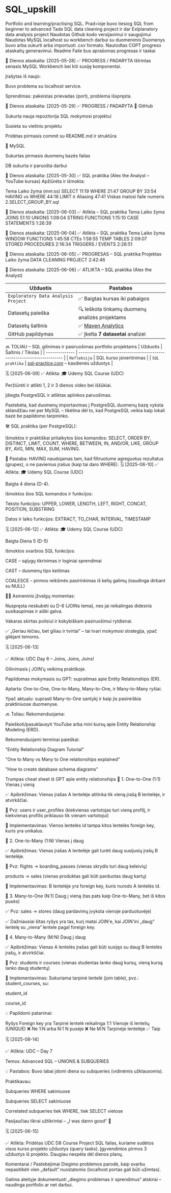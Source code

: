 # SQL_upskill
Portfolio and learning/practising SQL.
Prad=ioje buvo tiesiog SQL from beginner to advanced
Tada SQL data cleaning project ir dar Exlplanatory data analysis project
Naudotas Github kodo versijavimui ir saugojimui
Naudotas MySQL localhost su workbench darbui su duomenimis
Duomenys buvo arba sukurti arba importuoti .csv formato.
Nautodtas CGPT progreso ataskaitų generavimui.
Readme Faile bus aprašomas progresas ir taskai


📝 Dienos ataskaita: [2025-05-28]
✅ PROGRESS / PADARYTA
Ištrintas senasis MySQL Workbench bei kiti susiję komponentai.

Įrašytas iš naujo:

Buvo problema su localhost service.

Sprendimas: pakeistas prievadas (port), problema išspręsta.

📝 Dienos ataskaita: [2025-05-29]
✅ PROGRESS / PADARYTA
🔹 GitHub

 Sukurta nauja repozitorija SQL mokymosi projektui

 Susieta su vietiniu projektu

 Pridėtas pirmasis commit su README.md ir struktūra

🔹 MySQL

 Sukurtas pirmasis duomenų bazės failas

 DB sukurta ir paruošta darbui

📝 Dienos ataskaita: [2025-05-30]
✅ SQL praktika (Alex the Analyst – YouTube kursas)
Apžiūrėta ir išmokta:

Tema	Laiko žyma (mm:ss)
SELECT	11:19
WHERE	21:47
GROUP BY	33:54
HAVING vs WHERE	44:18
LIMIT ir Aliasing	47:41
Viskas matosi faile numeris 2.SELECT_GROUP_BY.sql

📝 Dienos ataskaita: [2025-06-03]
✅ Atlikta – SQL praktika 
Tema	Laiko žyma
JOINS	51:10
UNIONS	1:08:04
STRING FUNCTIONS	1:15:10
CASE STATEMENTS	1:26:39

📝 Dienos ataskaita: [2025-06-04]
✅ Atlikta – SQL praktika 
Tema	Laiko žyma
WINDOW FUNCTIONS	1:45:58
CTEs	1:58:55
TEMP TABLES	2:09:07
STORED PROCEDURES	2:16:34
TRIGGERS / EVENTS	2:28:51

📝 Dienos ataskaita: [2025-06-05]
✅ PROGRESAS – SQL praktika 
Projektas	Laiko žyma
DATA CLEANING PROJECT	2:42:46

📝 Dienos ataskaita: [2025-06-06]
✅ ATLIKTA – SQL praktika (Alex the Analyst)

| Užduotis                            | Pastabos                                                           |
| ----------------------------------- | ------------------------------------------------------------------ |
| `Exploratory Data Analysis Project` | ✅ Baigtas kursas iki pabaigos                                      |
| Datasetų paieška                    | 🔍 Ieškota tinkamų duomenų analizės projektams                     |
| Datasetų šaltinis                   | ✅ [Maven Analytics](https://www.mavenanalytics.io/data-playground) |
| GitHub papildymas                   | ✅ Įkelta **7 datasetai** analizei                                  |


🔜 TOLIAU – SQL gilinimas ir pasiruošimas portfolio projektams
| Užduotis       | Šaltinis / Tikslas                                                     |
| -------------- | ---------------------------------------------------------------------- |
| `Refleksija`   | SQL kurso įsivertinimas                                                |
| `SQL praktika` | [sql-practice.com](https://www.sql-practice.com/) – kasdienės užduotys |

🗓️ [2025-06-09]
✅ Atlikta:
🎓 Udemy SQL Course (UDC)

Peržiūrėti ir atlikti 1, 2 ir 3 dienos video bei iššūkiai.

Įdiegta PostgreSQL ir atliktas aplinkos paruošimas.

Pastebėta, kad duomenų importavimas į PostgreSQL duomenų bazę vyksta sklandžiau nei per MySQL – tikėtina dėl to, kad PostgreSQL veikia kaip lokali bazė be papildomo tarpininko.

🛠️ SQL praktika (per PostgreSQL):

Išmoktos ir praktiškai pritaikytos šios komandos:
SELECT, ORDER BY, DISTINCT, LIMIT, COUNT,
WHERE, BETWEEN, IN, AND/OR, LIKE,
GROUP BY, AVG, MIN, MAX, SUM, HAVING.

🧠 Pastaba: HAVING naudojamas tam, kad filtruotume agreguotus rezultatus (grupes), o ne pavienius įrašus (kaip tai daro WHERE).
🗓️ [2025-06-10]
✅ Atlikta:
🎓 Udemy SQL Course (UDC)

Baigta 4 diena (D-4).

Išmoktos šios SQL komandos ir funkcijos:

Teksto funkcijos: UPPER, LOWER, LENGTH, LEFT, RIGHT, CONCAT, POSITION, SUBSTRING

Datos ir laiko funkcijos: EXTRACT, TO_CHAR, INTERVAL, TIMESTAMP

🗓️ [2025-06-12]
✅ Atlikta:
🎓 Udemy SQL Course (UDC)

Baigta Diena 5 (D-5)

Išmoktos svarbios SQL funkcijos:

CASE – sąlygų tikrinimas ir loginiai sprendimai

CAST – duomenų tipo keitimas

COALESCE – pirmos reikšmės pasirinkimas iš kelių galimų (naudinga dirbant su NULL)

🧘‍♂️ Asmeninis įžvalgų momentas:

Nuspręsta neskubėti su D-6 (JOINs tema), nes jai reikalingas didesnis susikaupimas ir aiški galva.

Vakaras skirtas poilsiui ir kokybiškam pasiruošimui rytdienai.

✅ „Geriau lėčiau, bet giliau ir tvirtai“ – tai tvari mokymosi strategija, ypač gilėjant temoms.

🗓️ [2025-06-13]

✅ Atlikta:
UDC Day 6 – Joins, Joins, Joins!

Gilinimasis į JOIN’ų veikimą praktikoje.

Papildomas mokymasis su GPT: supratimas apie Entity Relationships (ER).

Aptarta: One-to-One, One-to-Many, Many-to-One, ir Many-to-Many ryšiai.

Ypač aktualu: suprasti Many-to-One santykį ir kaip jis pasireiškia praktiniuose duomenyse.

🔜 Toliau:
Rekomenduojama:

Paieškoti/pasuklausyti YouTube arba mini kursų apie Entity Relationship Modeling (ERD).

Rekomenduojami terminai paieškai:

"Entity Relationship Diagram Tutorial"

"One to Many vs Many to One relationships explained"

"How to create database schema diagrams"


Trumpas cheat sheet iš GPT apie entity relationships
🔹 1. One-to-One (1:1)
Vienas į vieną

✅ Apibrėžimas:
Vienas įrašas A lentelėje atitinka tik vieną įrašą B lentelėje, ir atvirkščiai.

📌 Pvz:
users ir user_profiles
(kiekvienas vartotojas turi vieną profilį, ir kiekvienas profilis priklauso tik vienam vartotojui)

🔗 Implementavimas:
Vienos lentelės id tampa kitos lentelės foreign key, kuris yra unikalus.

🔹 2. One-to-Many (1:N)
Vienas į daug

✅ Apibrėžimas:
Vienas įrašas A lentelėje gali turėti daug susijusių įrašų B lentelėje.

📌 Pvz:
flights → boarding_passes
(vienas skrydis turi daug keleivių)

products → sales
(vienas produktas gali būti parduotas daug kartų)

🔗 Implementavimas:
B lentelėje yra foreign key, kuris nurodo A lentelės id.

🔹 3. Many-to-One (N:1)
Daug į vieną (tas pats kaip One-to-Many, bet iš kitos pusės)

✅ Pvz:
sales → stores
(daug pardavimų įvyksta vienoje parduotuvėje)

✅ Dažniausiai šitas ryšys yra tas, kurį matai JOIN'e, kai JOIN'ini „daug“ lentelę su „viena“ lentele pagal foreign key.

🔹 4. Many-to-Many (M:N)
Daug į daug

✅ Apibrėžimas:
Vienas A lentelės įrašas gali būti susijęs su daug B lentelės įrašų, ir atvirkščiai.

📌 Pvz:
students ir courses
(vienas studentas lanko daug kursų, vieną kursą lanko daug studentų)

🔗 Implementavimas:
Sukuriama tarpinė lentelė (join table), pvz.: student_courses, su:

student_id

course_id

💡 Papildomi patarimai:


Ryšys	Foreign key yra	Tarpinė lentelė reikalinga
1:1	Vienoje iš lentelių (UNIQUE)	❌ Ne
1:N arba N:1	N pusėje	❌ Ne
M:N	Tarpinėje lentelėje	✅ Taip

🗓️ [2025-08-14]

✅ Atlikta:
UDC – Day 7

Temos: Advanced SQL – UNIONS & SUBQUERIES

💡 Pastabos:
Buvo labai įdomi diena su subqueries (vidinėmis užklausomis).

Praktikavau:

Subqueries WHERE sakiniuose

Subqueries SELECT sakiniuose

Correlated subqueries tiek WHERE, tiek SELECT vietose

Pasijaučiau tikrai užtikrintai – „I was damn good“ 💪

🗓️ [2025-06-15]

✅ Atlikta:
Pridėtas UDC D8 Course Project SQL failas, kuriame sudėtos visos kurso projekto užduotys (query tasks).
Įgyvendintos pirmos 3 užduotys iš projekto.
Daugiau nespėta dėl dienos planų.

Komentarai / Pastebėjimai
Diegimo problemos parodė, kaip svarbu nepasitikėti vien „default“ nuostatomis (localhost portas gali būti užimtas).

Galima ateityje dokumentuoti „diegimo problemas ir sprendimus“ atskirai – naudinga portfolio ar net darbui.